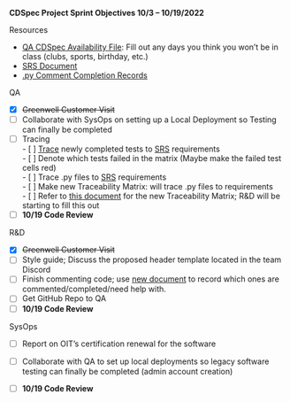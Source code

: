 **CDSpec Project Sprint Objectives 10/3 – 10/19/2022** 

Resources

* [QA CDSpec Availability File](https://docs.google.com/spreadsheets/d/14XzB-l-NpYjzZifEgkJxYghMT_p-vZwYvjKJIBBWDvk/edit#gid=1513700858): Fill out any days you think you won’t be in class (clubs, sports, birthday, etc.)  
* [SRS Document](https://docs.google.com/document/d/18O2LRt3E-uxt3SPEOAuJy9GEFfvscALflvwEWL9Wu6o/edit)  
* [.py Comment Completion Records](https://docs.google.com/document/d/1zTsihsIW3v96RbcZC0JXa9UiWBMPcBhcXQ92a19tgI4/edit)

QA

- [x] ~~Greenwell Customer Visit~~  
- [ ] Collaborate with SysOps on setting up a Local Deployment so Testing can finally be completed  
- [ ] Tracing  
      - [ ] [Trace](https://docs.google.com/document/d/1os65TJvX6ufx17S2XoVRUGyN9kjgVi5_/edit) newly completed tests to [SRS](https://docs.google.com/document/d/18O2LRt3E-uxt3SPEOAuJy9GEFfvscALflvwEWL9Wu6o/edit) requirements  
            - [ ] Denote which tests failed in the matrix (Maybe make the failed test cells red)   
      - [ ] Trace .py files to [SRS](https://docs.google.com/document/d/18O2LRt3E-uxt3SPEOAuJy9GEFfvscALflvwEWL9Wu6o/edit) requirements  
            - [ ] Make new Traceability Matrix: will trace .py files to requirements  
            - [ ] Refer to [this document](https://docs.google.com/document/d/1zTsihsIW3v96RbcZC0JXa9UiWBMPcBhcXQ92a19tgI4/edit) for the new Traceability Matrix; R\&D will be starting to fill this out  
- [ ] **10/19 Code Review**

R\&D

- [x] ~~Greenwell Customer Visit~~  
- [ ] Style guide; Discuss the proposed header template located in the team Discord  
- [ ] Finish commenting code; use [new document](https://docs.google.com/document/d/1zTsihsIW3v96RbcZC0JXa9UiWBMPcBhcXQ92a19tgI4/edit) to record which ones are commented/completed/need help with.  
- [ ] Get GitHub Repo to QA  
- [ ] **10/19 Code Review**

SysOps

- [ ] Report on OIT’s certification renewal for the software  
- [ ] Collaborate with QA to set up local deployments so legacy software testing can finally be completed (admin account creation)  
- [ ] **10/19 Code Review**  
      